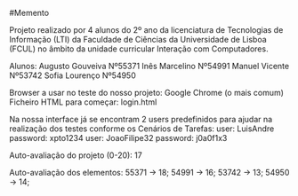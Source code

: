 #Memento

Projeto realizado por 4 alunos do 2º ano da licenciatura de Tecnologias de Informação (LTI) da Faculdade de Ciências da Universidade de Lisboa (FCUL) no âmbito da unidade curricular Interação com Computadores.

Alunos: 
Augusto Gouveiva  Nº55371
Inês Marcelino    Nº54991
Manuel Vicente    Nº53742
Sofia Lourenço    Nº54950

Browser a usar no teste do nosso projeto: Google Chrome (o mais comum)
Ficheiro HTML para começar: login.html

Na nossa interface já se encontram 2 users predefinidos para ajudar na realização dos testes conforme os Cenários de Tarefas: 
user: LuisAndre     password: xpto1234
user: JoaoFilipe32  password: j0a0f1x3

Auto-avaliação do projeto (0-20): 17

Auto-avaliação dos elementos: 55371 -> 18; 54991 -> 16; 53742 -> 13; 54950 -> 14; 
